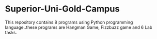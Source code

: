 # Superior-Uni-Gold-Campus
This repository contains 8 programs using Python programming language..these programs are Hangman Game, Fizzbuzz game and 6 Lab tasks.
